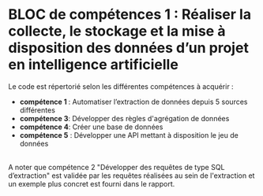 # BLOC de compétences 1 : Réaliser la collecte, le stockage et la mise à disposition des données d’un projet en intelligence artificielle
Le code est répertorié selon les différentes compétences à acquérir : 
  - <b>compétence 1 </b>: Automatiser l’extraction de données depuis 5 sources différentes
  - <b>compétence 3</b>: Développer des règles d'agrégation de données 
  - <b>compétence 4</b>: Créer une base de données 
  - <b>compétence 5</b> : Développer une API mettant à disposition le jeu de données
<br>
A noter que compétence 2 "Développer des requêtes de type SQL d’extraction" est validée par les requêtes réalisées au sein de l'extraction et un exemple plus concret est fourni dans le rapport.

